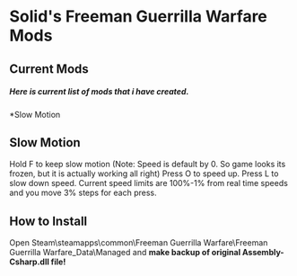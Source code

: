 # Solid's Freeman Guerrilla Warfare Mods
## Current Mods
##### Here is current list of mods that i have created.
*Slow Motion

## Slow Motion
Hold F to keep slow motion (Note: Speed is default by 0. So game looks its frozen, but it is actually working all right)
Press O to speed up.
Press L to slow down speed.
Current speed limits are 100%-1% from real time speeds and you move 3% steps for each press.

## How to Install
Open Steam\steamapps\common\Freeman Guerrilla Warfare\Freeman Guerrilla Warfare_Data\Managed and **make backup of original Assembly-Csharp.dll file!**
